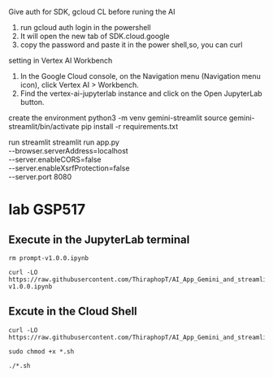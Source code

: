 Give auth for SDK, gcloud CL before runing the AI 
  1. run gcloud auth login in the powershell
  2. It will open the new tab of SDK.cloud.google
  3. copy the password and paste it in the power shell,so, you can curl

setting in Vertex AI Workbench
  1. In the Google Cloud console, on the Navigation menu (Navigation menu icon), click Vertex AI > Workbench.
  2. Find the vertex-ai-jupyterlab instance and click on the Open JupyterLab button.


create the environment
  python3 -m venv gemini-streamlit
  source gemini-streamlit/bin/activate
  pip install -r requirements.txt

run streamlit
  streamlit run app.py \
    --browser.serverAddress=localhost \
    --server.enableCORS=false \
    --server.enableXsrfProtection=false \
    --server.port 8080

# lab GSP517

## Execute in the JupyterLab terminal
```
rm prompt-v1.0.0.ipynb

curl -LO https://raw.githubusercontent.com/ThiraphopT/AI_App_Gemini_and_streamlit/refs/heads/master/prompt-v1.0.0.ipynb
```

## Excute in the Cloud Shell
```
curl -LO https://raw.githubusercontent.com/ThiraphopT/AI_App_Gemini_and_streamlit/refs/heads/master/gsh517.sh

sudo chmod +x *.sh

./*.sh
```

